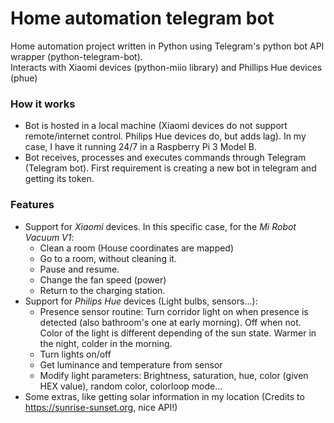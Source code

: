 # Home automation telegram bot
Home automation project written in Python using Telegram's python bot API wrapper (python-telegram-bot).  
Interacts with Xiaomi devices (python-miio library) and Phillips Hue devices (phue)

### How it works

- Bot is hosted in a local machine (Xiaomi devices do not support remote/internet control. Philips Hue devices do, but adds lag). In my case, I have it running 24/7 in a Raspberry Pi 3 Model B.
- Bot receives, processes and executes commands through Telegram (Telegram bot). First requirement is creating a new bot in telegram and getting its token.

### Features

- Support for *Xiaomi* devices. In this specific case, for the *Mi Robot Vacuum V1*:
  - Clean a room (House coordinates are mapped)
  - Go to a room, without cleaning it.
  - Pause and resume.
  - Change the fan speed (power)
  - Return to the charging station.
- Support for *Philips Hue* devices (Light bulbs, sensors...):
  - Presence sensor routine: Turn corridor light on when presence is detected (also bathroom's one at early morning). Off when not. Color of the light is different depending of the sun state. Warmer in the night, colder in the morning.
  - Turn lights on/off
  - Get luminance and temperature from sensor
  - Modify light parameters: Brightness, saturation, hue, color (given HEX value), random color, colorloop mode...
- Some extras, like getting solar information in my location (Credits to https://sunrise-sunset.org, nice API!)
